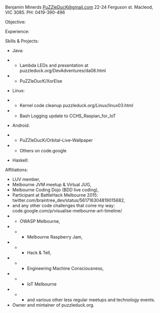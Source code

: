 


Benjamin Minerds
PuZZleDucK@gmail.com
22-24 Ferguson st.
Macleod, VIC 3085.
PH: 0419-390-496


Objective:

Experience:

Skills & Projects:
 - Java:
 - - Lambda LEDs and presentation at puzzleduck.org/DevAdventures/da08.html
 - - PuZZleDucK/XorElse
 
 - Linux:
 - - Kernel code cleanup puzzleduck.org/Linux/linux03.html
 - - Bash Logging update to CCHS_Raspian_for_IoT

 - Android:
 - - PuZZleDucK/Orbital-Live-Wallpaper
 - - Others on code.google

 - Haskell:

Affiliations:
 - LUV member,
 - Melbourne JVM meetup & Virtual JUG,
 - Melbourne Coding Dojo (BDD live coding),
 - Participant at BattleHack Melbourne 2015: twitter.com/braintree_dev/status/561716304819015682,
 - and any other code challenges that come my way: code.google.com/p/visualise-melbourne-art-timeline/
 - - OWASP Melbourne,
 - - - Melbourne Raspberry Jam,
 - - - Hack & Tell,
 - - - Engineering Machine Consciousness,
 - - - IoT Melbourne
 - - - and various other less regular meetups and technology events.
 - Owner and mintainer of puzzleduck.org.








